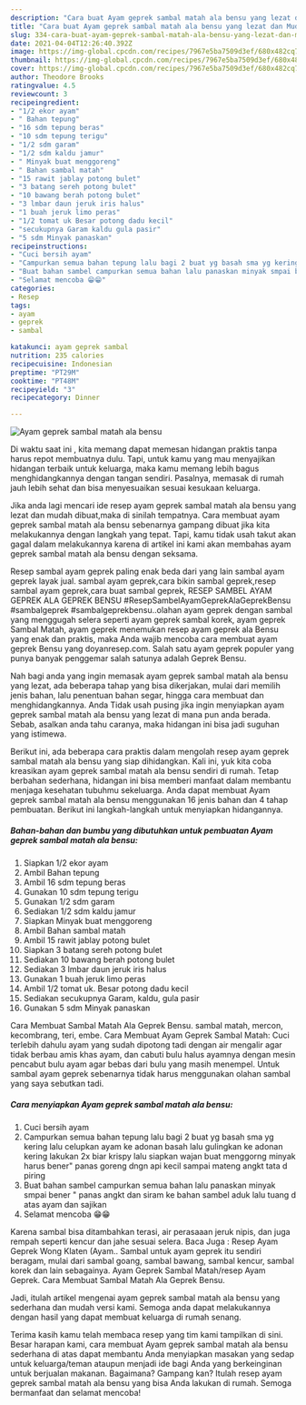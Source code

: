 ```yaml
---
description: "Cara buat Ayam geprek sambal matah ala bensu yang lezat dan Mudah Dibuat"
title: "Cara buat Ayam geprek sambal matah ala bensu yang lezat dan Mudah Dibuat"
slug: 334-cara-buat-ayam-geprek-sambal-matah-ala-bensu-yang-lezat-dan-mudah-dibuat
date: 2021-04-04T12:26:40.392Z
image: https://img-global.cpcdn.com/recipes/7967e5ba7509d3ef/680x482cq70/ayam-geprek-sambal-matah-ala-bensu-foto-resep-utama.jpg
thumbnail: https://img-global.cpcdn.com/recipes/7967e5ba7509d3ef/680x482cq70/ayam-geprek-sambal-matah-ala-bensu-foto-resep-utama.jpg
cover: https://img-global.cpcdn.com/recipes/7967e5ba7509d3ef/680x482cq70/ayam-geprek-sambal-matah-ala-bensu-foto-resep-utama.jpg
author: Theodore Brooks
ratingvalue: 4.5
reviewcount: 3
recipeingredient:
- "1/2 ekor ayam"
- " Bahan tepung"
- "16 sdm tepung beras"
- "10 sdm tepung terigu"
- "1/2 sdm garam"
- "1/2 sdm kaldu jamur"
- " Minyak buat menggoreng"
- " Bahan sambal matah"
- "15 rawit jablay potong bulet"
- "3 batang sereh potong bulet"
- "10 bawang berah potong bulet"
- "3 lmbar daun jeruk iris halus"
- "1 buah jeruk limo peras"
- "1/2 tomat uk Besar potong dadu kecil"
- "secukupnya Garam kaldu gula pasir"
- "5 sdm Minyak panaskan"
recipeinstructions:
- "Cuci bersih ayam"
- "Campurkan semua bahan tepung lalu bagi 2 buat yg basah sma yg kering lalu celupkan ayam ke adonan basah lalu gulingkan ke adonan kering lakukan 2x biar krispy lalu siapkan wajan buat menggorng minyak harus bener&#34; panas goreng dngn api kecil sampai mateng angkt tata d piring"
- "Buat bahan sambel campurkan semua bahan lalu panaskan minyak smpai bener &#34; panas angkt dan siram ke bahan sambel aduk lalu tuang d atas ayam dan sajikan"
- "Selamat mencoba 😁😁"
categories:
- Resep
tags:
- ayam
- geprek
- sambal

katakunci: ayam geprek sambal 
nutrition: 235 calories
recipecuisine: Indonesian
preptime: "PT29M"
cooktime: "PT48M"
recipeyield: "3"
recipecategory: Dinner

---
```



![Ayam geprek sambal matah ala bensu](https://img-global.cpcdn.com/recipes/7967e5ba7509d3ef/680x482cq70/ayam-geprek-sambal-matah-ala-bensu-foto-resep-utama.jpg)

Di waktu  saat ini , kita memang dapat memesan hidangan praktis tanpa harus repot membuatnya dulu. Tapi, untuk kamu yang mau menyajikan hidangan terbaik untuk keluarga, maka kamu memang lebih bagus menghidangkannya dengan tangan sendiri. Pasalnya, memasak di rumah jauh lebih sehat dan bisa menyesuaikan sesuai kesukaan keluarga.

Jika anda lagi mencari ide resep ayam geprek sambal matah ala bensu yang lezat dan mudah dibuat,maka di sinilah tempatnya. Cara membuat ayam geprek sambal matah ala bensu  sebenarnya gampang dibuat jika kita melakukannya dengan langkah yang tepat. Tapi, kamu tidak usah takut akan gagal dalam melakukannya 
karena di artikel ini kami akan membahas ayam geprek sambal matah ala bensu dengan seksama.  

Resep sambal ayam geprek paling enak beda dari yang lain sambal ayam geprek layak jual. sambal ayam geprek,cara bikin sambal geprek,resep sambal ayam geprek,cara buat sambal geprek, RESEP SAMBEL AYAM GEPREK ALA GEPREK BENSU #ResepSambelAyamGeprekAlaGeprekBensu #sambalgeprek #sambalgeprekbensu..olahan ayam geprek dengan sambal yang menggugah selera seperti ayam geprek sambal korek, ayam geprek Sambal Matah, ayam geprek menemukan resep ayam geprek ala Bensu yang enak dan praktis, maka Anda wajib mencoba cara membuat ayam geprek Bensu yang doyanresep.com. Salah satu ayam geprek populer yang punya banyak penggemar salah satunya adalah Geprek Bensu.

Nah bagi anda yang ingin memasak ayam geprek sambal matah ala bensu yang lezat, ada beberapa tahap yang bisa dikerjakan, mulai dari memilih jenis bahan, lalu penentuan bahan segar, hingga cara membuat dan menghidangkannya. Anda Tidak usah pusing jika ingin menyiapkan ayam geprek sambal matah ala bensu yang lezat di mana pun anda berada. Sebab, asalkan anda  tahu caranya, maka hidangan ini bisa jadi suguhan yang istimewa.

Berikut ini, ada beberapa cara praktis  dalam mengolah resep ayam geprek sambal matah ala bensu yang siap dihidangkan. Kali ini, yuk kita coba kreasikan ayam geprek sambal matah ala bensu sendiri di rumah. Tetap berbahan sederhana, hidangan ini bisa memberi manfaat dalam membantu menjaga kesehatan tubuhmu sekeluarga. Anda dapat membuat Ayam geprek sambal matah ala bensu menggunakan 16 jenis bahan dan 4 tahap pembuatan. Berikut ini langkah-langkah untuk menyiapkan hidangannya.

<!--inarticleads1-->

##### Bahan-bahan dan bumbu yang dibutuhkan untuk pembuatan Ayam geprek sambal matah ala bensu:

1. Siapkan 1/2 ekor ayam
1. Ambil  Bahan tepung
1. Ambil 16 sdm tepung beras
1. Gunakan 10 sdm tepung terigu
1. Gunakan 1/2 sdm garam
1. Sediakan 1/2 sdm kaldu jamur
1. Siapkan  Minyak buat menggoreng
1. Ambil  Bahan sambal matah
1. Ambil 15 rawit jablay potong bulet
1. Siapkan 3 batang sereh potong bulet
1. Sediakan 10 bawang berah potong bulet
1. Sediakan 3 lmbar daun jeruk iris halus
1. Gunakan 1 buah jeruk limo peras
1. Ambil 1/2 tomat uk. Besar potong dadu kecil
1. Sediakan secukupnya Garam, kaldu, gula pasir
1. Gunakan 5 sdm Minyak panaskan


Cara Membuat Sambal Matah Ala Geprek Bensu. sambal matah, mercon, kecombrang, teri, embe. Cara Membuat Ayam Geprek Sambal Matah: Cuci terlebih dahulu ayam yang sudah dipotong tadi dengan air mengalir agar tidak berbau amis khas ayam, dan cabuti bulu halus ayamnya dengan mesin pencabut bulu ayam agar bebas dari bulu yang masih menempel. Untuk sambal ayam geprek sebenarnya tidak harus menggunakan olahan sambal yang saya sebutkan tadi. 

<!--inarticleads2-->

##### Cara menyiapkan Ayam geprek sambal matah ala bensu:

1. Cuci bersih ayam
1. Campurkan semua bahan tepung lalu bagi 2 buat yg basah sma yg kering lalu celupkan ayam ke adonan basah lalu gulingkan ke adonan kering lakukan 2x biar krispy lalu siapkan wajan buat menggorng minyak harus bener&#34; panas goreng dngn api kecil sampai mateng angkt tata d piring
1. Buat bahan sambel campurkan semua bahan lalu panaskan minyak smpai bener &#34; panas angkt dan siram ke bahan sambel aduk lalu tuang d atas ayam dan sajikan
1. Selamat mencoba 😁😁


Karena sambal bisa ditambahkan terasi, air perasaaan jeruk nipis, dan juga rempah seperti kencur dan jahe sesuai selera. Baca Juga : Resep Ayam Geprek Wong Klaten (Ayam.. Sambal untuk ayam geprek itu sendiri beragam, mulai dari sambal goang, sambal bawang, sambal kencur, sambal korek dan lain sebagainya. Ayam Geprek Sambal Matah/resep Ayam Geprek. Cara Membuat Sambal Matah Ala Geprek Bensu. 

Jadi, itulah artikel mengenai  ayam geprek sambal matah ala bensu  yang sederhana dan mudah versi kami. Semoga anda dapat melakukannya dengan hasil yang dapat membuat keluarga di rumah senang. 

Terima kasih kamu telah membaca resep yang tim kami tampilkan di sini. Besar harapan kami, cara membuat  Ayam geprek sambal matah ala bensu sederhana di atas dapat membantu Anda menyiapkan masakan yang sedap untuk keluarga/teman ataupun menjadi ide bagi Anda yang berkeinginan untuk berjualan makanan. Bagaimana? Gampang kan? Itulah resep ayam geprek sambal matah ala bensu yang bisa Anda lakukan di rumah. Semoga bermanfaat dan selamat mencoba!


